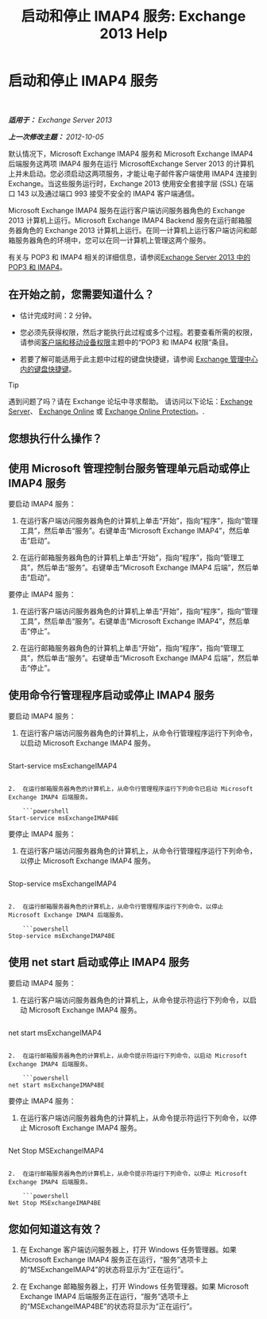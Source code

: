 ﻿---
title: '启动和停止 IMAP4 服务: Exchange 2013 Help'
TOCTitle: 启动和停止 IMAP4 服务
ms:assetid: a52db4bd-69a6-47b2-acf3-d9d8571c7a87
ms:mtpsurl: https://technet.microsoft.com/zh-cn/library/Bb124022(v=EXCHG.150)
ms:contentKeyID: 50491336
ms.date: 01/11/2018
mtps_version: v=EXCHG.150
ms.translationtype: HT
---

# 启动和停止 IMAP4 服务

 

_**适用于：** Exchange Server 2013_

_**上一次修改主题：** 2012-10-05_

默认情况下，Microsoft Exchange IMAP4 服务和 Microsoft Exchange IMAP4 后端服务这两项 IMAP4 服务在运行 MicrosoftExchange Server 2013 的计算机上并未启动。您必须启动这两项服务，才能让电子邮件客户端使用 IMAP4 连接到 Exchange。当这些服务运行时，Exchange 2013 使用安全套接字层 (SSL) 在端口 143 以及通过端口 993 接受不安全的 IMAP4 客户端通信。

Microsoft Exchange IMAP4 服务在运行客户端访问服务器角色的 Exchange 2013 计算机上运行。Microsoft Exchange IMAP4 Backend 服务在运行邮箱服务器角色的 Exchange 2013 计算机上运行。在同一计算机上运行客户端访问和邮箱服务器角色的环境中，您可以在同一计算机上管理这两个服务。

有关与 POP3 和 IMAP4 相关的详细信息，请参阅[Exchange Server 2013 中的 POP3 和 IMAP4](pop3-and-imap4-in-exchange-server-2013-exchange-2013-help.md)。

## 在开始之前，您需要知道什么？

  - 估计完成时间：2 分钟。

  - 您必须先获得权限，然后才能执行此过程或多个过程。若要查看所需的权限，请参阅[客户端和移动设备权限](clients-and-mobile-devices-permissions-exchange-2013-help.md)主题中的“POP3 和 IMAP4 权限”条目。

  - 若要了解可能适用于此主题中过程的键盘快捷键，请参阅 [Exchange 管理中心内的键盘快捷键](keyboard-shortcuts-in-the-exchange-admin-center-exchange-online-protection-help.md)。

> [!TIP]  
> 遇到问题了吗？请在 Exchange 论坛中寻求帮助。 请访问以下论坛：<a href="https://go.microsoft.com/fwlink/p/?linkid=60612">Exchange Server</a>、 <a href="https://go.microsoft.com/fwlink/p/?linkid=267542">Exchange Online</a> 或 <a href="https://go.microsoft.com/fwlink/p/?linkid=285351">Exchange Online Protection</a>。.


## 您想执行什么操作？

## 使用 Microsoft 管理控制台服务管理单元启动或停止 IMAP4 服务

要启动 IMAP4 服务：

1.  在运行客户端访问服务器角色的计算机上单击“开始”，指向“程序”，指向“管理工具”，然后单击“服务”。右键单击“Microsoft Exchange IMAP4”，然后单击“启动”。

2.  在运行邮箱服务器角色的计算机上单击“开始”，指向“程序”，指向“管理工具”，然后单击“服务”。右键单击“Microsoft Exchange IMAP4 后端”，然后单击“启动”。

要停止 IMAP4 服务：

1.  在运行客户端访问服务器角色的计算机上单击“开始”，指向“程序”，指向“管理工具”，然后单击“服务”。右键单击“Microsoft Exchange IMAP4”，然后单击“停止”。

2.  在运行邮箱服务器角色的计算机上单击“开始”，指向“程序”，指向“管理工具”，然后单击“服务”。右键单击“Microsoft Exchange IMAP4 后端”，然后单击“停止”。

## 使用命令行管理程序启动或停止 IMAP4 服务

要启动 IMAP4 服务：

1.  在运行客户端访问服务器角色的计算机上，从命令行管理程序运行下列命令，以启动 Microsoft Exchange IMAP4 服务。
    
    ```powershell
Start-service msExchangeIMAP4
```

2.  在运行邮箱服务器角色的计算机上，从命令行管理程序运行下列命令已启动 Microsoft Exchange IMAP4 后端服务。
    
    ```powershell
Start-service msExchangeIMAP4BE
```

要停止 IMAP4 服务：

1.  在运行客户端访问服务器角色的计算机上，从命令行管理程序运行下列命令，以停止 Microsoft Exchange IMAP4 服务。
    
    ```powershell
Stop-service msExchangeIMAP4
```

2.  在运行邮箱服务器角色的计算机上，从命令行管理程序运行下列命令，以停止 Microsoft Exchange IMAP4 后端服务。
    
    ```powershell
Stop-service msExchangeIMAP4BE
```

## 使用 net start 启动或停止 IMAP4 服务

要启动 IMAP4 服务：

1.  在运行客户端访问服务器角色的计算机上，从命令提示符运行下列命令，以启动 Microsoft Exchange IMAP4 服务。
    
    ```powershell
net start msExchangeIMAP4
```

2.  在运行邮箱服务器角色的计算机上，从命令提示符运行下列命令，以启动 Microsoft Exchange IMAP4 后端服务。
    
    ```powershell
net start msExchangeIMAP4BE
```

要停止 IMAP4 服务：

1.  在运行客户端访问服务器角色的计算机上，从命令提示符运行下列命令，以停止 Microsoft Exchange IMAP4 服务。
    
    ```powershell
Net Stop MSExchangeIMAP4
```

2.  在运行邮箱服务器角色的计算机上，从命令提示符运行下列命令，以停止 Microsoft Exchange IMAP4 后端服务。
    
    ```powershell
Net Stop MSExchangeIMAP4BE
```

## 您如何知道这有效？

1.  在 Exchange 客户端访问服务器上，打开 Windows 任务管理器。如果 Microsoft Exchange IMAP4 服务正在运行，“服务”选项卡上的“MSExchangeIMAP4”的状态将显示为“正在运行”。

2.  在 Exchange 邮箱服务器上，打开 Windows 任务管理器。如果 Microsoft Exchange IMAP4 后端服务正在运行，“服务”选项卡上的“MSExchangeIMAP4BE”的状态将显示为“正在运行”。

